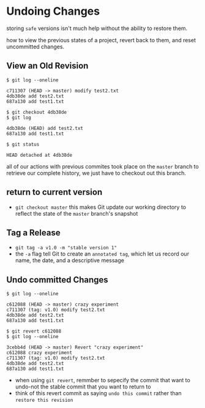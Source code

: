 # Undoing Changes

storing `safe` versions isn't much help without the ability to restore them.

how to view the previous states of a project, revert back to them, and reset uncommitted changes.

## View an Old Revision

```
$ git log --oneline

c711307 (HEAD -> master) modify test2.txt
4db38de add test2.txt
687a130 add test1.txt
```

```
$ git checkout 4db38de
$ git log

4db38de (HEAD) add test2.txt
687a130 add test1.txt
```

```
$ git status

HEAD detached at 4db38de
```

all of our actions with previous commites took place on the `master` branch
to retrieve our complete history, we just have to checkout out this branch.

## return to current version

- `git checkout master`
  this makes Git update our working directory to reflect the state of the `master` branch's snapshot

## Tag a Release

- `git tag -a v1.0 -m "stable version 1"`
- the `-a` flag tell Git to create an `annotated tag`, which let us record our name, the date, and a descriptive message

## Undo committed Changes

```
$ git log --oneline

c612088 (HEAD -> master) crazy experiment
c711307 (tag: v1.0) modify test2.txt
4db38de add test2.txt
687a130 add test1.txt
```

```
$ git revert c612088
$ git log --oneline

3cebb4d (HEAD -> master) Revert "crazy experiment"
c612088 crazy experiment
c711307 (tag: v1.0) modify test2.txt
4db38de add test2.txt
687a130 add test1.txt
```

- when using `git revert`, remmber to sepecify the commit that want to undo-not the stable commit that you want to return to
- think of this revert commit as saying `undo this commit` rather than `restore this revision`
